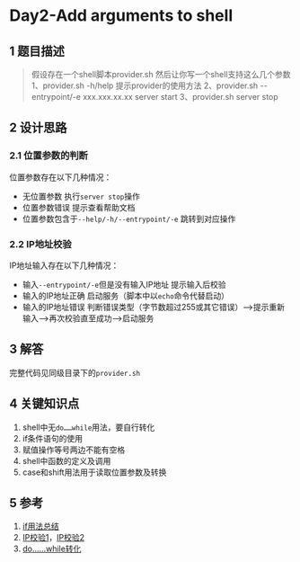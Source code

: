 # Day2-Add arguments to shell
## 1 题目描述
> 假设存在一个shell脚本provider.sh
然后让你写一个shell支持这么几个参数
1、provider.sh  -h/help 提示provider的使用方法
2、provider.sh --entrypoint/-e xxx.xxx.xx.xx  server start
3、provider.sh server stop

## 2 设计思路
### 2.1 位置参数的判断
位置参数存在以下几种情况：
- 无位置参数
执行`server stop`操作
- 位置参数错误
提示查看帮助文档
- 位置参数包含于`--help/-h/--entrypoint/-e`
跳转到对应操作

### 2.2 IP地址校验
IP地址输入存在以下几种情况：
- 输入`--entrypoint/-e`但是没有输入IP地址
提示输入后校验
- 输入的IP地址正确
启动服务（脚本中以`echo`命令代替启动）
- 输入的IP地址错误
判断错误类型（字节数超过255或其它错误）——>提示重新输入——>再次校验直至成功——>启动服务

## 3 解答
完整代码见同级目录下的`provider.sh`

## 4 关键知识点
1. shell中无`do……while`用法，要自行转化
2. if条件语句的使用
3. 赋值操作等号两边不能有空格
4. shell中函数的定义及调用
5. case和shift用法用于读取位置参数及转换

## 5 参考
1. [if用法总结](https://www.cnblogs.com/qianjinyan/p/9013810.html)
2. [IP校验1](http://itwhat.cn/?id=25)，[IP校验2](http://www.voidcn.com/article/p-wmavktdz-hr.html)
3. [do……while转化](https://stackoverflow.com/questions/16489809/emulating-a-do-while-loop-in-bash)

